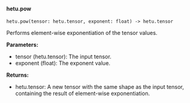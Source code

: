 #### hetu.pow

```
hetu.pow(tensor: hetu.tensor, exponent: float) -> hetu.tensor
```

Performs element-wise exponentiation of the tensor values.

**Parameters:**

* tensor (hetu.tensor): The input tensor.
* exponent (float): The exponent value.

**Returns:**

* hetu.tensor: A new tensor with the same shape as the input tensor, containing the result of element-wise exponentiation.



